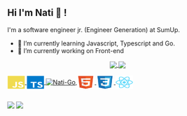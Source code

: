 ## Hi I'm Nati 🤗 !

I'm a software engineer jr. (Engineer Generation) at SumUp.
- 🌱 I’m currently learning Javascript, Typescript and Go.
- 🔭 I’m currently working on Front-end


<div align="center">
  <a href="https://github.com/nataliahisf">
  <img height="160em" align="center" src="https://github-readme-stats.vercel.app/api?username=nataliahisf&hide=stars&show_icons=true&theme=tokyonight&include_all_commits=true&count_private=true"/>
  <img height="160em" align="center" src="https://github-readme-stats.vercel.app/api/top-langs/?username=nataliahisf&layout=compact&langs_count=7&theme=tokyonight"/>
</div>
  <div style="display: inline_block"><br>
  <img align="center" alt="Nati-Js" height="30" width="40" src="https://raw.githubusercontent.com/devicons/devicon/master/icons/javascript/javascript-plain.svg">
  <img align="center" alt="Nati-Ts" height="30" width="40" src="https://raw.githubusercontent.com/devicons/devicon/master/icons/typescript/typescript-plain.svg">
<img align="center" alt="Nati-Go" height="30" width="40" src="https://cdn.jsdelivr.net/gh/devicons/devicon/icons/go/go-original.svg" />
<img align="center" alt="Nati-HTML" height="30" width="40" src="https://raw.githubusercontent.com/devicons/devicon/master/icons/html5/html5-original.svg">
 <img align="center" alt="Nati-CSS" height="30" width="40" src="https://raw.githubusercontent.com/devicons/devicon/master/icons/css3/css3-original.svg">
<img align="center" alt="Nati-React" height="30" width="40" src="https://raw.githubusercontent.com/devicons/devicon/master/icons/react/react-original.svg">
 </div>
    
  ##
    
    
<div>
    <a href = "mailto:contatorafaballerini@gmail.com"><img src="https://img.shields.io/badge/-Gmail-%23333?style=for-the-badge&logo=gmail&logoColor=white" target="_blank"></a>
  <a href="https://www.linkedin.com/in/rafaella-ballerini-45875016a" target="_blank"><img src="https://img.shields.io/badge/-LinkedIn-%230077B5?style=for-the-badge&logo=linkedin&logoColor=white" target="_blank"></a>
    </div>
          
